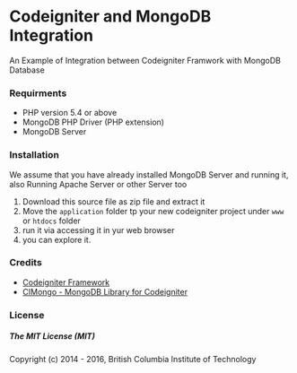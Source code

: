 # Codeigniter and MongoDB Integration
An Example of Integration between Codeigniter Framwork with MongoDB Database

### Requirments

- PHP version 5.4 or above
- MongoDB PHP Driver (PHP extension)
- MongoDB Server

### Installation
We assume that you have already installed MongoDB Server and running it, also Running Apache Server or other Server too

1. Download this source file as zip file and extract it
2. Move the `application` folder tp your new codeigniter project under `www` or `htdocs` folder
3. run it via accessing it in yur web browser
4. you can explore it.

### Credits
- [Codeigniter Framework](https://github.com/bcit-ci/CodeIgniter)
- [CIMongo - MongoDB Library for Codeigniter](https://github.com/intekhabrizvi/Codeigniter-mongo-library)

### License
##### The MIT License (MIT)
Copyright (c) 2014 - 2016, British Columbia Institute of Technology
